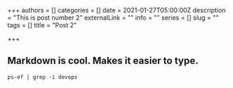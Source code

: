 +++
authors = []
categories = []
date = 2021-01-27T05:00:00Z
description = "This is post number 2"
externalLink = ""
info = ""
series = []
slug = ""
tags = []
title = "Post 2"

+++
## Markdown is cool.  Makes it easier to type.

    ps-ef | grep -i devops
